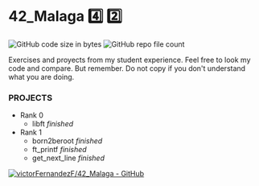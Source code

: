 # 42_Malaga :four: :two:

![GitHub code size in bytes](https://img.shields.io/github/languages/code-size/VictorFernandezF/42_Malaga?style=for-the-badge)
![GitHub repo file count](https://img.shields.io/github/directory-file-count/victorFernandezF/42_Malaga?style=for-the-badge)

Exercises and proyects from my student experience.
Feel free to look my code and compare. But remember. Do not copy if you don't understand what you are doing.

### PROJECTS
- Rank 0
	- libft *finished*
- Rank 1
	- born2beroot *finished*
	- ft_printf *finished*
	- get_next_line *finished*

[![victorFernandezF/42_Malaga - GitHub](https://gh-card.dev/repos/victorFernandezF/42_Malaga.svg)](https://github.com/victorFernandezF/42_Malaga)

